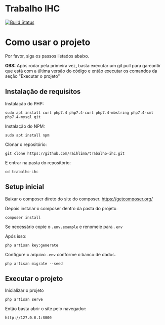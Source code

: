 # Trabalho IHC

[![Build Status](https://travis-ci.org/joemccann/dillinger.svg?branch=master)](https://github.com/raihlima/trabalho-ihc)

# Como usar o projeto

Por favor, siga os passos listados abaixo.

**OBS:** Após rodar pela primeira vez, basta executar um git pull para gareantir que está com a última versão do código e então executar os comandos da seção "Executar o projeto"

## Instalação de requisitos

Instalação do PHP: 
```
sudo apt install curl php7.4 php7.4-curl php7.4-mbstring php7.4-xml php7.4-mysql git
``` 

Instalação do NPM:
```
sudo apt install npm
```

Clonar o repositório:
```
git clone https://github.com/raihlima/trabalho-ihc.git
```

E entrar na pasta do repositório:
```
cd trabalho-ihc
```

## Setup inicial

Baixar o composer direto do site do composer. https://getcomposer.org/

Depois instalar o composer dentro da pasta do projeto: 
```
composer install
``` 

Se necessário copie o `.env.example` e renomeie para `.env`

Após isso:
```
php artisan key:generate
```

Configure o arquivo `.env` conforme o banco de dados.
```
php artisan migrate --seed
```

## Executar o projeto

Inicializar o projeto
```
php artisan serve
```
Então basta abrir o site pelo navegador:
```
http://127.0.0.1:8000
```